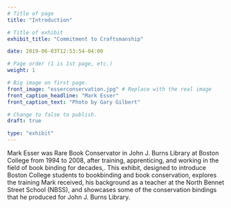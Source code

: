 ```yaml
---
# Title of page
title: "Introduction"

# Title of exhibit
exhibit_title: "Commitment to Craftsmanship"

date: 2019-06-03T12:53:54-04:00

# Page order (1 is 1st page, etc.)
weight: 1 

# Big image on first page.
front_image: "esserconservation.jpg" # Replace with the real image
front_caption_headline: "Mark Esser"
front_caption_text: "Photo by Gary Gilbert"

# Change to false to publish.
draft: true

type: "exhibit"
---
```


Mark Esser was Rare Book Conservator in John J. Burns Library at Boston College from 1994 to 2008, after training, apprenticing, and working in the field of book binding for decades,. This exhibit, designed to introduce Boston College students to bookbinding and book conservation, explores the training Mark received, his background as a teacher at the North Bennet Street School (NBSS), and showcases some of the conservation bindings that he produced for John J. Burns Library.
